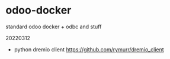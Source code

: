 # odoo-docker
standard odoo docker + odbc and stuff

20220312
- python dremio client https://github.com/rymurr/dremio_client
